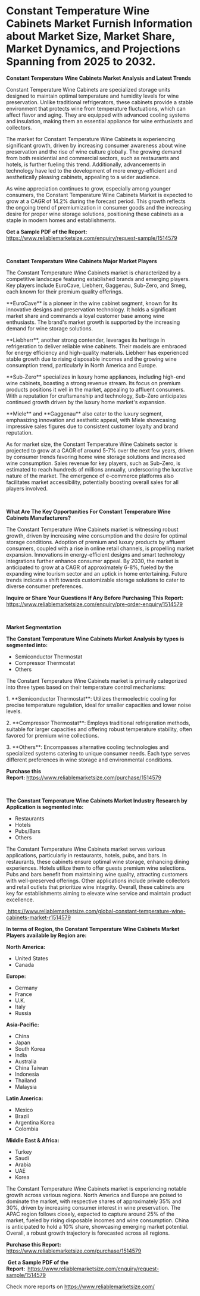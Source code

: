 <p><h1>Constant Temperature Wine Cabinets Market Furnish Information about Market Size, Market Share, Market Dynamics, and Projections Spanning from 2025 to 2032.</h1></p><p><strong>Constant Temperature Wine Cabinets Market Analysis and Latest Trends</strong></p>
<p><p>Constant Temperature Wine Cabinets are specialized storage units designed to maintain optimal temperature and humidity levels for wine preservation. Unlike traditional refrigerators, these cabinets provide a stable environment that protects wine from temperature fluctuations, which can affect flavor and aging. They are equipped with advanced cooling systems and insulation, making them an essential appliance for wine enthusiasts and collectors.</p><p>The market for Constant Temperature Wine Cabinets is experiencing significant growth, driven by increasing consumer awareness about wine preservation and the rise of wine culture globally. The growing demand from both residential and commercial sectors, such as restaurants and hotels, is further fueling this trend. Additionally, advancements in technology have led to the development of more energy-efficient and aesthetically pleasing cabinets, appealing to a wider audience.</p><p>As wine appreciation continues to grow, especially among younger consumers, the Constant Temperature Wine Cabinets Market is expected to grow at a CAGR of 14.2% during the forecast period. This growth reflects the ongoing trend of premiumization in consumer goods and the increasing desire for proper wine storage solutions, positioning these cabinets as a staple in modern homes and establishments.</p></p>
<p><strong>Get a Sample PDF of the Report:&nbsp;</strong> <a href="https://www.reliablemarketsize.com/enquiry/request-sample/1514579?utm_campaign=1952&utm_medium=2&utm_source=Github&utm_content=ia&utm_term=17012025&utm_id=constant-temperature-wine-cabinets">https://www.reliablemarketsize.com/enquiry/request-sample/1514579</a></p>
<p>&nbsp;</p>
<p><strong>Constant Temperature Wine Cabinets Major Market Players</strong></p>
<p><p>The Constant Temperature Wine Cabinets market is characterized by a competitive landscape featuring established brands and emerging players. Key players include EuroCave, Liebherr, Gaggenau, Sub-Zero, and Smeg, each known for their premium quality offerings. </p><p>**EuroCave** is a pioneer in the wine cabinet segment, known for its innovative designs and preservation technology. It holds a significant market share and commands a loyal customer base among wine enthusiasts. The brand's market growth is supported by the increasing demand for wine storage solutions.</p><p>**Liebherr**, another strong contender, leverages its heritage in refrigeration to deliver reliable wine cabinets. Their models are embraced for energy efficiency and high-quality materials. Liebherr has experienced stable growth due to rising disposable incomes and the growing wine consumption trend, particularly in North America and Europe.</p><p>**Sub-Zero** specializes in luxury home appliances, including high-end wine cabinets, boasting a strong revenue stream. Its focus on premium products positions it well in the market, appealing to affluent consumers. With a reputation for craftsmanship and technology, Sub-Zero anticipates continued growth driven by the luxury home market's expansion.</p><p>**Miele** and **Gaggenau** also cater to the luxury segment, emphasizing innovation and aesthetic appeal, with Miele showcasing impressive sales figures due to consistent customer loyalty and brand reputation.</p><p>As for market size, the Constant Temperature Wine Cabinets sector is projected to grow at a CAGR of around 5-7% over the next few years, driven by consumer trends favoring home wine storage solutions and increased wine consumption. Sales revenue for key players, such as Sub-Zero, is estimated to reach hundreds of millions annually, underscoring the lucrative nature of the market. The emergence of e-commerce platforms also facilitates market accessibility, potentially boosting overall sales for all players involved.</p></p>
<p>&nbsp;</p>
<p><strong>What Are The Key Opportunities For Constant Temperature Wine Cabinets Manufacturers?</strong></p>
<p><p>The Constant Temperature Wine Cabinets market is witnessing robust growth, driven by increasing wine consumption and the desire for optimal storage conditions. Adoption of premium and luxury products by affluent consumers, coupled with a rise in online retail channels, is propelling market expansion. Innovations in energy-efficient designs and smart technology integrations further enhance consumer appeal. By 2030, the market is anticipated to grow at a CAGR of approximately 6-8%, fueled by the expanding wine tourism sector and an uptick in home entertaining. Future trends indicate a shift towards customizable storage solutions to cater to diverse consumer preferences.</p></p>
<p><strong>Inquire or Share Your Questions If Any Before Purchasing This Report:</strong> <a href="https://www.reliablemarketsize.com/enquiry/pre-order-enquiry/1514579?utm_campaign=1952&utm_medium=2&utm_source=Github&utm_content=ia&utm_term=17012025&utm_id=constant-temperature-wine-cabinets">https://www.reliablemarketsize.com/enquiry/pre-order-enquiry/1514579</a></p>
<p>&nbsp;</p>
<p><strong>Market Segmentation</strong></p>
<p><strong>The Constant Temperature Wine Cabinets Market Analysis by types is segmented into:</strong></p>
<p><ul><li>Semiconductor Thermostat</li><li>Compressor Thermostat</li><li>Others</li></ul></p>
<p><p>The Constant Temperature Wine Cabinets market is primarily categorized into three types based on their temperature control mechanisms: </p><p>1. **Semiconductor Thermostat**: Utilizes thermoelectric cooling for precise temperature regulation, ideal for smaller capacities and lower noise levels. </p><p>2. **Compressor Thermostat**: Employs traditional refrigeration methods, suitable for larger capacities and offering robust temperature stability, often favored for premium wine collections. </p><p>3. **Others**: Encompasses alternative cooling technologies and specialized systems catering to unique consumer needs. Each type serves different preferences in wine storage and environmental conditions.</p></p>
<p><strong>Purchase this Report:&nbsp;</strong><a href="https://www.reliablemarketsize.com/purchase/1514579?utm_campaign=1952&utm_medium=2&utm_source=Github&utm_content=ia&utm_term=17012025&utm_id=constant-temperature-wine-cabinets">https://www.reliablemarketsize.com/purchase/1514579</a></p>
<p>&nbsp;</p>
<p><strong>The Constant Temperature Wine Cabinets Market Industry Research by Application is segmented into:</strong></p>
<p><ul><li>Restaurants</li><li>Hotels</li><li>Pubs/Bars</li><li>Others</li></ul></p>
<p><p>The Constant Temperature Wine Cabinets market serves various applications, particularly in restaurants, hotels, pubs, and bars. In restaurants, these cabinets ensure optimal wine storage, enhancing dining experiences. Hotels utilize them to offer guests premium wine selections. Pubs and bars benefit from maintaining wine quality, attracting customers with well-preserved offerings. Other applications include private collectors and retail outlets that prioritize wine integrity. Overall, these cabinets are key for establishments aiming to elevate wine service and maintain product excellence.</p></p>
<p><a href="https://www.reliablemarketsize.com/global-constant-temperature-wine-cabinets-market-r1514579?utm_campaign=1952&utm_medium=2&utm_source=Github&utm_content=ia&utm_term=17012025&utm_id=constant-temperature-wine-cabinets">&nbsp;https://www.reliablemarketsize.com/global-constant-temperature-wine-cabinets-market-r1514579</a></p>
<p><strong>In terms of Region, the Constant Temperature Wine Cabinets Market Players available by Region are:</strong></p>
<p>
    <p> <strong> North America: </strong>
        <ul>
            <li>United States</li>
            <li>Canada</li>
        </ul>
        </p> 
    <p> <strong> Europe: </strong>
        <ul>
            <li>Germany</li>
            <li>France</li>
            <li>U.K.</li>
            <li>Italy</li>
            <li>Russia</li>
        </ul>
        </p> 
    <p> <strong> Asia-Pacific: </strong>
        <ul>
            <li>China</li>
            <li>Japan</li>
            <li>South Korea</li>
            <li>India</li>
            <li>Australia</li>
            <li>China Taiwan</li>
            <li>Indonesia</li>
            <li>Thailand</li>
            <li>Malaysia</li>
        </ul>
        </p> 
    <p> <strong> Latin America: </strong>
        <ul>
            <li>Mexico</li>
            <li>Brazil</li>
            <li>Argentina Korea</li>
            <li>Colombia</li>
        </ul>
        </p> 
    <p> <strong> Middle East & Africa: </strong>
        <ul>
            <li>Turkey</li>
            <li>Saudi</li>
            <li>Arabia</li>
            <li>UAE</li>
            <li>Korea</li>
        </ul>
    </p>
    </p>
<p><p>The Constant Temperature Wine Cabinets market is experiencing notable growth across various regions. North America and Europe are poised to dominate the market, with respective shares of approximately 35% and 30%, driven by increasing consumer interest in wine preservation. The APAC region follows closely, expected to capture around 25% of the market, fueled by rising disposable incomes and wine consumption. China is anticipated to hold a 10% share, showcasing emerging market potential. Overall, a robust growth trajectory is forecasted across all regions.</p></p>
<p><strong>Purchase this Report: </strong><a href="https://www.reliablemarketsize.com/purchase/1514579?utm_campaign=1952&utm_medium=2&utm_source=Github&utm_content=ia&utm_term=17012025&utm_id=constant-temperature-wine-cabinets">https://www.reliablemarketsize.com/purchase/1514579</a></p>
<p>&nbsp;<strong>Get a Sample PDF of the Report:&nbsp;&nbsp;</strong><a href="https://www.reliablemarketsize.com/enquiry/request-sample/1514579?utm_campaign=1952&utm_medium=2&utm_source=Github&utm_content=ia&utm_term=17012025&utm_id=constant-temperature-wine-cabinets">https://www.reliablemarketsize.com/enquiry/request-sample/1514579</a></p>
<p><strong></strong></p>
<p>Check more reports on <a href="https://www.reliablemarketsize.com/?utm_campaign=1952&utm_medium=2&utm_source=Github&utm_content=ia&utm_term=17012025&utm_id=constant-temperature-wine-cabinets">https://www.reliablemarketsize.com/</a></p>